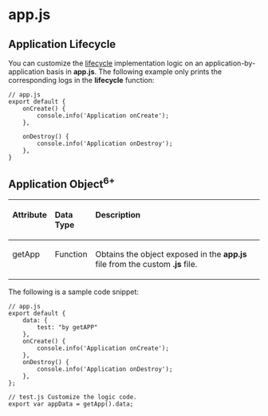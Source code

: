 # app.js<a name="EN-US_TOPIC_0000001173164711"></a>

## Application Lifecycle<a name="section597315421776"></a>

You can customize the  [lifecycle](js-framework-lifecycle.md)  implementation logic on an application-by-application basis in  **app.js**. The following example only prints the corresponding logs in the  **lifecycle**  function:

```
// app.js
export default {
    onCreate() {
        console.info('Application onCreate');
    },

    onDestroy() {
        console.info('Application onDestroy');
    },
}
```

## Application Object<sup>6+</sup><a name="section61671730771"></a>

<a name="table2114112717810"></a>
<table><thead align="left"><tr id="r03f71ea1fd1245fd80e907a22a315e99"><th class="cellrowborder" valign="top" width="8.63%" id="mcps1.1.4.1.1"><p id="ae816119c3e0143c892512012c7927037"><a name="ae816119c3e0143c892512012c7927037"></a><a name="ae816119c3e0143c892512012c7927037"></a>Attribute</p>
</th>
<th class="cellrowborder" valign="top" width="9.370000000000001%" id="mcps1.1.4.1.2"><p id="ab72e901bb3ef4657b303513b8fa5ec1f"><a name="ab72e901bb3ef4657b303513b8fa5ec1f"></a><a name="ab72e901bb3ef4657b303513b8fa5ec1f"></a>Data Type</p>
</th>
<th class="cellrowborder" valign="top" width="82%" id="mcps1.1.4.1.3"><p id="ae95f3df496fc41939ac6c1cf74aef9d8"><a name="ae95f3df496fc41939ac6c1cf74aef9d8"></a><a name="ae95f3df496fc41939ac6c1cf74aef9d8"></a>Description</p>
</th>
</tr>
</thead>
<tbody><tr id="row16114627482"><td class="cellrowborder" valign="top" width="8.63%" headers="mcps1.1.4.1.1 "><p id="p1311416272810"><a name="p1311416272810"></a><a name="p1311416272810"></a>getApp</p>
</td>
<td class="cellrowborder" valign="top" width="9.370000000000001%" headers="mcps1.1.4.1.2 "><p id="p171148271181"><a name="p171148271181"></a><a name="p171148271181"></a>Function</p>
</td>
<td class="cellrowborder" valign="top" width="82%" headers="mcps1.1.4.1.3 "><p id="p1111420275815"><a name="p1111420275815"></a><a name="p1111420275815"></a>Obtains the object exposed in the <strong id="b18467112117297"><a name="b18467112117297"></a><a name="b18467112117297"></a>app.js</strong> file from the custom <strong id="b2399945121212"><a name="b2399945121212"></a><a name="b2399945121212"></a>.js</strong> file.</p>
</td>
</tr>
</tbody>
</table>

The following is a sample code snippet:

```
// app.js
export default {
    data: {
        test: "by getAPP"
    },
    onCreate() {
        console.info('Application onCreate');
    },
    onDestroy() {
        console.info('Application onDestroy');
    },
};
```

```
// test.js Customize the logic code.
export var appData = getApp().data;
```

